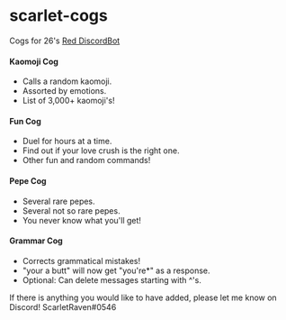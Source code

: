 # scarlet-cogs
Cogs for 26's [Red DiscordBot](https://github.com/Twentysix26/Red-DiscordBot)

#### Kaomoji Cog
* Calls a random kaomoji.
* Assorted by emotions.
* List of 3,000+ kaomoji's!

#### Fun Cog
* Duel for hours at a time.
* Find out if your love crush is the right one.
* Other fun and random commands!

#### Pepe Cog
* Several rare pepes.
* Several not so rare pepes.
* You never know what you'll get!

#### Grammar Cog
* Corrects grammatical mistakes!
* "your a butt" will now get "you're*" as a response.
* Optional: Can delete messages starting with ^'s.

If there is anything you would like to have added, please let me know on Discord!
ScarletRaven#0546

